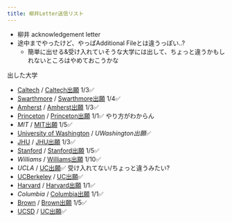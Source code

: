 ```yaml
---
title: 柳井Letter送信リスト
---
```


* 柳井 acknowledgement letter
* 途中までやったけど、やっぱAdditional Fileとは違うっぽい..?
  * 簡単に出せる&受け入れていそうな大学には出して、ちょっと違うかもしれないところはやめておこうかな

出した大学

* [Caltech](Caltech.md) / [Caltech出願](Caltech%E5%87%BA%E9%A1%98.md) 1/3✅
* [Swarthmore](Swarthmore.md) / [Swarthmore出願](Swarthmore%E5%87%BA%E9%A1%98.md) 1/4✅
* [Amherst](Amherst.md) / [Amherst出願](Amherst%E5%87%BA%E9%A1%98.md) 1/3✅
* [Princeton](Princeton.md) / [Princeton出願](Princeton%E5%87%BA%E9%A1%98.md) 1/1✅
  やり方がわからん
* *MIT* / [MIT出願](MIT%E5%87%BA%E9%A1%98.md) 1/5✅
* [University of Washington](University%20of%20Washington.md) / *UWashington出願*✅
* [JHU](JHU.md) / [JHU出願](JHU%E5%87%BA%E9%A1%98.md) 1/3✅
* [Stanford](Stanford.md) / [Stanford出願](Stanford%E5%87%BA%E9%A1%98.md) 1/5✅
* *Williams* / [Williams出願](Williams%E5%87%BA%E9%A1%98.md) 1/10✅
* *UCLA* / [UC出願](UC%E5%87%BA%E9%A1%98.md)✅
  受け入れてない/ちょっと違うみたい?
* [UCBerkeley](UCBerkeley.md) / [UC出願](UC%E5%87%BA%E9%A1%98.md)✅
* [Harvard](Harvard.md) / [Harvard出願](Harvard%E5%87%BA%E9%A1%98.md) 1/1✅
* *Columbia* / [Columbia出願](Columbia%E5%87%BA%E9%A1%98.md) 1/1✅
* [Brown](Brown.md) / [Brown出願](Brown%E5%87%BA%E9%A1%98.md) 1/5✅
* [UCSD](UCSD.md) / [UC出願](UC%E5%87%BA%E9%A1%98.md)✅
